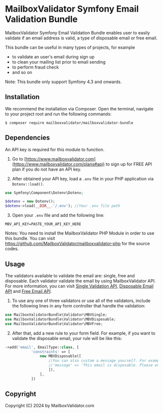 # MailboxValidator Symfony Email Validation Bundle

MailboxValidator Symfony Email Validation Bundle enables user to easily validate if an email address is valid, a type of disposable email or free email.

This bundle can be useful in many types of projects, for example

 - to validate an user's email during sign up
 - to clean your mailing list prior to email sending
 - to perform fraud check
 - and so on

Note: This bundle only support Symfony 4.3 and onwards.

## Installation

We recommend the installation via Composer. Open the terminal, navigate to your project root and run the following commands:

```console
$ composer require mailboxvalidator/mailboxvalidator-bundle
```

## Dependencies

An API key is required for this module to function.

1. Go to [https://www.mailboxvalidator.com](https://www.mailboxvalidator.com/plans#api) to sign up for FREE API plan if you do not have an API key.

2. After obtained your API key, load a ``.env`` file in your PHP application via ``Dotenv::load()``.

```php
use Symfony\Component\Dotenv\Dotenv;

$dotenv = new Dotenv();
$dotenv->load(__DIR__.'/.env'); //Your .env file path
```

3. Open your ``.env`` file and add the following line:

```
MBV_API_KEY=PASTE_YOUR_API_KEY_HERE
```

Notes: You need to install the MailboxValidator PHP Module in order to use this bundle. You can visit https://github.com/MailboxValidator/mailboxvalidator-php for the source codes.

## Usage

The validators available to validate the email are: single, free and disposable. Each validator validate the email by using MailboxValidator API. For more information, you can visit [Single Validation API](https://www.mailboxvalidator.com/api-single-validation), [Disposable Email API](https://www.mailboxvalidator.com/api-email-disposable) and [Free Email API](https://www.mailboxvalidator.com/api-email-free). 

1. To use any one of three validators or use all of the validators, include the following lines in any form controller that handle the validation:

```php
use MailboxValidatorBundle\Validator\MBVSingle;
use MailboxValidatorBundle\Validator\MBVDisposable;
use MailboxValidatorBundle\Validator\MBVFree;
```

2. After that, add a new rule to your form field. For example, if you want to validate the disposable email, your rule will be like this:

```php
->add('email', EmailType::class, [
			'constraints' => [
				new MBVDisposable([
					//You can also custom a message yourself. For example,
					//'message' => 'This email is disposable. Please enter another email again.',
					]),
				],
			])
```



## Copyright

Copyright (C) 2024 by MailboxValidator.com
